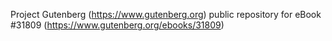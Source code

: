 Project Gutenberg (https://www.gutenberg.org) public repository for eBook #31809 (https://www.gutenberg.org/ebooks/31809)
